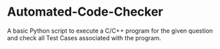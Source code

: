 # Automated-Code-Checker
A basic Python script to execute a C/C++ program for the given question and check all Test Cases associated with the program. 
